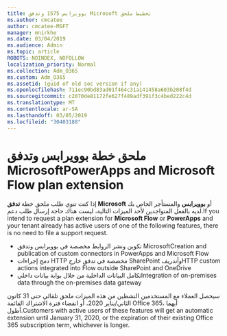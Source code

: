 ```yaml
---
title: بوويرابس 1575 وتدفق Microsoft تخطيط ملحق
ms.author: cmcatee
author: cmcatee-MSFT
manager: mnirkhe
ms.date: 03/04/2019
ms.audience: Admin
ms.topic: article
ROBOTS: NOINDEX, NOFOLLOW
localization_priority: Normal
ms.collection: Adm_O365
ms.custom: Adm_O365
ms.assetid: (guid of old soc version if any)
ms.openlocfilehash: 711ec90bd83ad01f464c31a141458a603b208f4d
ms.sourcegitcommit: c2070de81172fe627f489adf391f3c4bed222c4d
ms.translationtype: MT
ms.contentlocale: ar-SA
ms.lasthandoff: 03/05/2019
ms.locfileid: "30403188"
---
```

# <a name="powerapps-and-microsoft-flow-plan-extension"></a><span data-ttu-id="59d17-102">ملحق خطة بوويرابس وتدفق Microsoft</span><span class="sxs-lookup"><span data-stu-id="59d17-102">PowerApps and Microsoft Flow plan extension</span></span>

<span data-ttu-id="59d17-103">إذا كنت تنوي طلب ملحق خطة **تدفق Microsoft** أو **بوويرابس** والمستأجر الخاص بك لديه بالفعل المتواجدين لأحد الميزات التالية، ليست هناك حاجة إرسال طلب دعم.</span><span class="sxs-lookup"><span data-stu-id="59d17-103">If you intend to request a plan extension for **Microsoft Flow** or **PowerApps** and your tenant already has active users of one of the following features, there is no need to file a support request.</span></span>

- <span data-ttu-id="59d17-104">تكوين ونشر الروابط مخصصة في بوويرابس وتدفق Microsoft</span><span class="sxs-lookup"><span data-stu-id="59d17-104">Creation and publication of custom connectors in PowerApps and Microsoft Flow</span></span>
- <span data-ttu-id="59d17-105">دمج إجراءات HTTP مخصصة في تدفق خارج SharePoint وأندريف</span><span class="sxs-lookup"><span data-stu-id="59d17-105">HTTP custom actions integrated into Flow outside SharePoint and OneDrive</span></span>
- <span data-ttu-id="59d17-106">تكامل البيانات الداخلية من خلال بوابة بيانات داخلي</span><span class="sxs-lookup"><span data-stu-id="59d17-106">Integration of on-premises data through the on-premises  data gateway</span></span>

<span data-ttu-id="59d17-107">سيحصل العملاء مع المستخدمين النشطين من هذه الميزات ملحق تلقائي حتى 31 كانون الثاني/يناير 2020، أو انقضاء فترة الاشتراك القائمة Office 365، أيهما أطول.</span><span class="sxs-lookup"><span data-stu-id="59d17-107">Customers with active users of these features will get an automatic extension until January 31, 2020, or the expiration of their existing Office 365 subscription term, whichever is longer.</span></span>